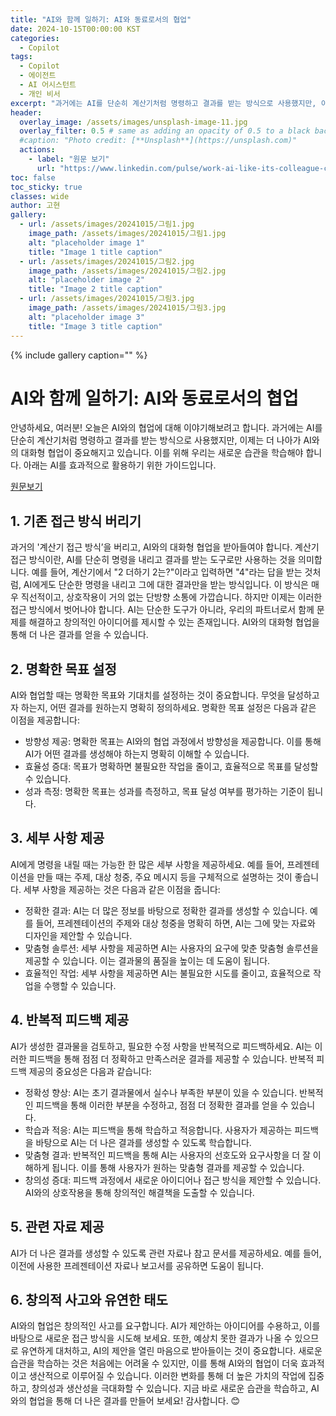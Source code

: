 ```yaml
---
title: "AI와 함께 일하기: AI와 동료로서의 협업"
date: 2024-10-15T00:00:00 KST
categories:
  - Copilot
tags:
  - Copilot
  - 에이전트
  - AI 어시스턴트
  - 개인 비서
excerpt: "과거에는 AI를 단순히 계산기처럼 명령하고 결과를 받는 방식으로 사용했지만, 이제는 더 나아가 AI와의 대화형 협업이 중요해지고 있습니다.  아래는 AI를 효과적으로 활용하기 위한 가이드입니다."
header:
  overlay_image: /assets/images/unsplash-image-11.jpg
  overlay_filter: 0.5 # same as adding an opacity of 0.5 to a black background
  #caption: "Photo credit: [**Unsplash**](https://unsplash.com)"
  actions:
    - label: "원문 보기"
      url: "https://www.linkedin.com/pulse/work-ai-like-its-colleague-calculator-jared-spataro-acghc/"
toc: false
toc_sticky: true
classes: wide
author: 고현
gallery:
  - url: /assets/images/20241015/그림1.jpg
    image_path: /assets/images/20241015/그림1.jpg
    alt: "placeholder image 1"
    title: "Image 1 title caption"
  - url: /assets/images/20241015/그림2.jpg
    image_path: /assets/images/20241015/그림2.jpg
    alt: "placeholder image 2"
    title: "Image 2 title caption"
  - url: /assets/images/20241015/그림3.jpg
    image_path: /assets/images/20241015/그림3.jpg
    alt: "placeholder image 3"
    title: "Image 3 title caption"
---
```


{% include gallery caption="" %}


# AI와 함께 일하기: AI와 동료로서의 협업

안녕하세요, 여러분!
오늘은 AI와의 협업에 대해 이야기해보려고 합니다. 과거에는 AI를 단순히 계산기처럼 명령하고 결과를 받는 방식으로 사용했지만, 이제는 더 나아가 AI와의 대화형 협업이 중요해지고 있습니다. 이를 위해 우리는 새로운 습관을 학습해야 합니다. 아래는 AI를 효과적으로 활용하기 위한 가이드입니다. 

[원문보기](https://www.linkedin.com/pulse/work-ai-like-its-colleague-calculator-jared-spataro-acghc?utm_source=share&utm_medium=member_android&utm_campaign=share_via)

## 1. 기존 접근 방식 버리기

과거의 '계산기 접근 방식’을 버리고, AI와의 대화형 협업을 받아들여야 합니다. 계산기 접근 방식이란, AI를 단순히 명령을 내리고 결과를 받는 도구로만 사용하는 것을 의미합니다. 예를 들어, 계산기에서 "2 더하기 2는?"이라고 입력하면 "4"라는 답을 받는 것처럼, AI에게도 단순한 명령을 내리고 그에 대한 결과만을 받는 방식입니다. 이 방식은 매우 직선적이고, 상호작용이 거의 없는 단방향 소통에 가깝습니다.
하지만 이제는 이러한 접근 방식에서 벗어나야 합니다. AI는 단순한 도구가 아니라, 우리의 파트너로서 함께 문제를 해결하고 창의적인 아이디어를 제시할 수 있는 존재입니다. AI와의 대화형 협업을 통해 더 나은 결과를 얻을 수 있습니다.

## 2. 명확한 목표 설정

AI와 협업할 때는 명확한 목표와 기대치를 설정하는 것이 중요합니다. 무엇을 달성하고자 하는지, 어떤 결과를 원하는지 명확히 정의하세요. 명확한 목표 설정은 다음과 같은 이점을 제공합니다:
- 방향성 제공: 명확한 목표는 AI와의 협업 과정에서 방향성을 제공합니다. 이를 통해 AI가 어떤 결과를 생성해야 하는지 명확히 이해할 수 있습니다.
- 효율성 증대: 목표가 명확하면 불필요한 작업을 줄이고, 효율적으로 목표를 달성할 수 있습니다.
- 성과 측정: 명확한 목표는 성과를 측정하고, 목표 달성 여부를 평가하는 기준이 됩니다.

## 3. 세부 사항 제공

AI에게 명령을 내릴 때는 가능한 한 많은 세부 사항을 제공하세요. 예를 들어, 프레젠테이션을 만들 때는 주제, 대상 청중, 주요 메시지 등을 구체적으로 설명하는 것이 좋습니다. 세부 사항을 제공하는 것은 다음과 같은 이점을 줍니다:
- 정확한 결과: AI는 더 많은 정보를 바탕으로 정확한 결과를 생성할 수 있습니다. 예를 들어, 프레젠테이션의 주제와 대상 청중을 명확히 하면, AI는 그에 맞는 자료와 디자인을 제안할 수 있습니다.
- 맞춤형 솔루션: 세부 사항을 제공하면 AI는 사용자의 요구에 맞춘 맞춤형 솔루션을 제공할 수 있습니다. 이는 결과물의 품질을 높이는 데 도움이 됩니다.
- 효율적인 작업: 세부 사항을 제공하면 AI는 불필요한 시도를 줄이고, 효율적으로 작업을 수행할 수 있습니다.

## 4. 반복적 피드백 제공

AI가 생성한 결과물을 검토하고, 필요한 수정 사항을 반복적으로 피드백하세요. AI는 이러한 피드백을 통해 점점 더 정확하고 만족스러운 결과를 제공할 수 있습니다. 반복적 피드백 제공의 중요성은 다음과 같습니다:
- 정확성 향상: AI는 초기 결과물에서 실수나 부족한 부분이 있을 수 있습니다. 반복적인 피드백을 통해 이러한 부분을 수정하고, 점점 더 정확한 결과를 얻을 수 있습니다.
- 학습과 적응: AI는 피드백을 통해 학습하고 적응합니다. 사용자가 제공하는 피드백을 바탕으로 AI는 더 나은 결과를 생성할 수 있도록 학습합니다.
- 맞춤형 결과: 반복적인 피드백을 통해 AI는 사용자의 선호도와 요구사항을 더 잘 이해하게 됩니다. 이를 통해 사용자가 원하는 맞춤형 결과를 제공할 수 있습니다.
- 창의성 증대: 피드백 과정에서 새로운 아이디어나 접근 방식을 제안할 수 있습니다. AI와의 상호작용을 통해 창의적인 해결책을 도출할 수 있습니다.

## 5. 관련 자료 제공

AI가 더 나은 결과를 생성할 수 있도록 관련 자료나 참고 문서를 제공하세요. 예를 들어, 이전에 사용한 프레젠테이션 자료나 보고서를 공유하면 도움이 됩니다.

## 6. 창의적 사고와 유연한 태도

AI와의 협업은 창의적인 사고를 요구합니다. AI가 제안하는 아이디어를 수용하고, 이를 바탕으로 새로운 접근 방식을 시도해 보세요. 또한, 예상치 못한 결과가 나올 수 있으므로 유연하게 대처하고, AI의 제안을 열린 마음으로 받아들이는 것이 중요합니다.
새로운 습관을 학습하는 것은 처음에는 어려울 수 있지만, 이를 통해 AI와의 협업이 더욱 효과적이고 생산적으로 이루어질 수 있습니다. 이러한 변화를 통해 더 높은 가치의 작업에 집중하고, 창의성과 생산성을 극대화할 수 있습니다. 지금 바로 새로운 습관을 학습하고, AI와의 협업을 통해 더 나은 결과를 만들어 보세요!
감사합니다. 😊



